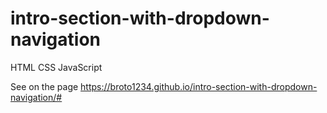 # intro-section-with-dropdown-navigation
HTML CSS JavaScript

See on the page  https://broto1234.github.io/intro-section-with-dropdown-navigation/#
